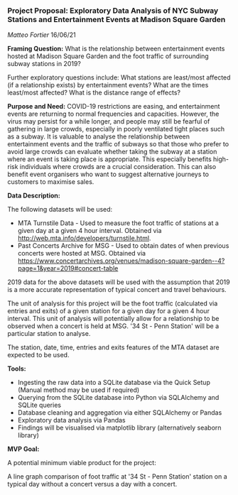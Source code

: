 ### Project Proposal: Exploratory Data Analysis of NYC Subway Stations and Entertainment Events at Madison Square Garden 

*Matteo Fortier*
16/06/21

**Framing Question:** What is the relationship between entertainment events hosted at Madison Square Garden and the foot traffic of surrounding subway stations in 2019?

Further exploratory questions include: What stations are least/most affected (if a relationship exists) by entertainment events? What are the times least/most affected? What is the distance range of effects?

**Purpose and Need:** COVID-19 restrictions are easing, and entertainment events are returning to normal frequencies and capacities. However, the virus may persist for a while longer, and people may still be fearful of gathering in large crowds, especially in poorly ventilated tight places such as a subway. It is valuable to analyse the relationship between entertainment events and the traffic of subways so that those who prefer to avoid large crowds can evaluate whether taking the subway at a station where an event is taking place is appropriate. This especially benefits high-risk individuals where crowds are a crucial consideration. This can also benefit event organisers who want to suggest alternative journeys to customers to maximise sales.

**Data Description:**

The following datasets will be used:

- MTA Turnstile Data - Used to measure the foot traffic of stations at a given day at a given 4 hour interval. Obtained via http://web.mta.info/developers/turnstile.html. 
- Past Concerts Archive for MSG - Used to obtain dates of when previous concerts were hosted at MSG. Obtained via https://www.concertarchives.org/venues/madison-square-garden--4?page=1&year=2019#concert-table

2019 data for the above datasets will be used with the assumption that 2019 is a more accurate representation of typical concert and travel behaviours. 

The unit of analysis for this project will be the foot traffic (calculated via entries and exits) of a given station for a given day for a given 4 hour interval. This unit of analysis will potentially allow for a relationship to be observed when a concert is held at MSG. '34 St - Penn Station' will be a particular station to analyse. 

The station, date, time, entries and exits features of the MTA dataset are expected to be used. 

**Tools:**

- Ingesting the raw data into a SQLite database via the Quick Setup (Manual method may be used if required)
- Querying from the SQLite database into Python via SQLAlchemy and SQLite queries
- Database cleaning and aggregation via either SQLAlchemy or Pandas
- Exploratory data analysis via Pandas
- Findings will be visualised via matplotlib library (alternatively seaborn library)

**MVP Goal:**

A potential minimum viable product for the project:

A line graph comparison of foot traffic at '34 St - Penn Station' station on a typical day without a concert versus a day with a concert.

